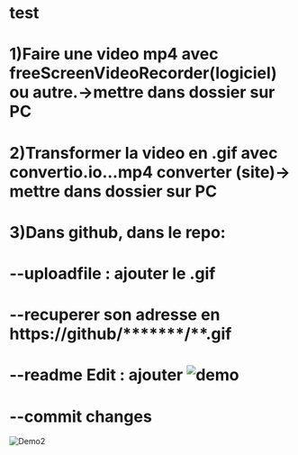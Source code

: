 # test
# 1)Faire une video mp4 avec freeScreenVideoRecorder(logiciel)  ou autre.->mettre dans dossier sur PC
# 2)Transformer la video en .gif avec convertio.io...mp4 converter (site)-> mettre dans dossier sur PC
# 3)Dans github, dans le repo:
# --uploadfile : ajouter le .gif 
# --recuperer son adresse en https://github/*******/**.gif
# --readme Edit : ajouter ![demo](https://github.com/*********/****.gif)
# --commit changes


![Demo2](https://github.com/legrandflo/test/blob/master/2018-04-25-at-18-53-25.gif)
